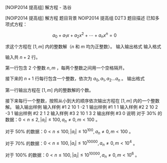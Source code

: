 



[NOIP2014 提高组] 解方程 - 洛谷














[NOIP2014 提高组] 解方程
题目背景
NOIP2014 提高组 D2T3
题目描述
已知多项式方程：

$$a_0+a_1x+a_2x^2+\cdots+a_nx^n=0$$ 

求这个方程在 $[1,m]$  内的整数解（$n$  和 $m$  均为正整数）。
输入输出格式
输入格式

输入共 $n + 2$  行。  

第一行包含 $2$  个整数 $n, m$ ，每两个整数之间用一个空格隔开。  

接下来的 $n+1$  行每行包含一个整数，依次为 $a_0,a_1,a_2\ldots a_n$ 。
输出格式

第一行输出方程在 $[1,m]$  内的整数解的个数。  

接下来每行一个整数，按照从小到大的顺序依次输出方程在 $[1,m]$  内的一个整数解。
输入输出样例
输入样例 #1
2 10 
1
-2
1
输出样例 #1
1
1
输入样例 #2
2 10
2
-3
1
输出样例 #2
2
1
2
输入样例 #3
2 10
1
3
2
输出样例 #3
0
说明
对于 $30\%$  的数据：$0<n\le 2,|a_i|\le 100,a_n≠0,m<100$ 。  

对于 $50\%$  的数据：$0<n\le 100,|a_i|\le 10^{100},a_n≠0,m<100$ 。  

对于 $70\%$  的数据：$0<n\le 100,|a_i|\le 10^{10000},a_n≠0,m<10^4$ 。  

对于 $100\%$  的数据：$0<n\le 100,|a_i|\le 10^{10000},a_n≠0,m<10^6$ 。  







